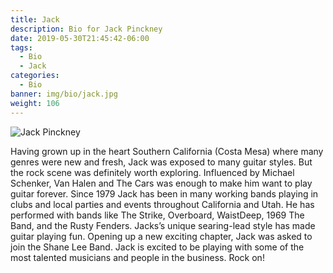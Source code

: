 ```yaml
---
title: Jack
description: Bio for Jack Pinckney
date: 2019-05-30T21:45:42-06:00
tags:
  - Bio
  - Jack
categories:
  - Bio
banner: img/bio/jack.jpg
weight: 106
---
```


<img src="/img/bio/jack.jpg" class="img-responsive" alt="Jack Pinckney" />

Having grown up in the heart Southern California (Costa Mesa) where many genres were new and fresh, Jack was exposed to many guitar styles. But the rock scene was definitely worth exploring. Influenced by Michael Schenker, Van Halen and The Cars was enough to make him want to play guitar forever. Since 1979 Jack has been in many working bands playing in clubs and local parties and events throughout California and Utah. He has performed with bands like The Strike, Overboard, WaistDeep, 1969 The Band, and the Rusty Fenders. Jacks’s unique searing-lead style has made guitar playing fun. Opening up a new exciting chapter, Jack was asked to join the Shane Lee Band. Jack is excited to be playing with some of the most talented musicians and people in the business. Rock on!

